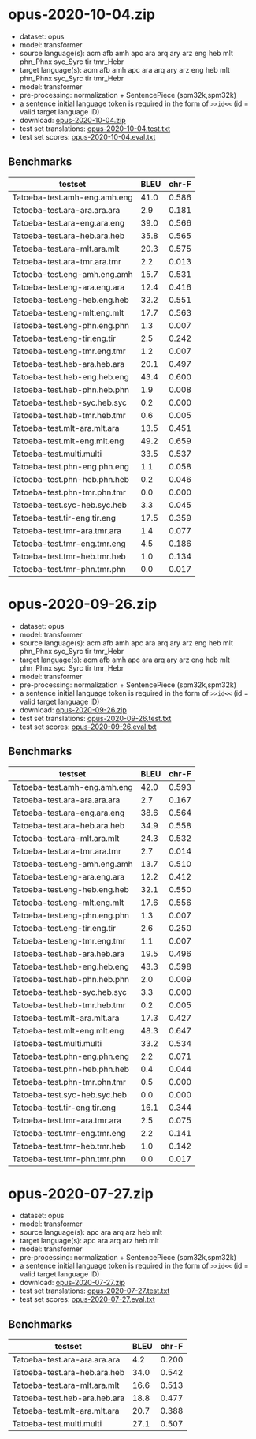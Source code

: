 # opus-2020-10-04.zip

* dataset: opus
* model: transformer
* source language(s): acm afb amh apc ara arq ary arz eng heb mlt phn_Phnx syc_Syrc tir tmr_Hebr
* target language(s): acm afb amh apc ara arq ary arz eng heb mlt phn_Phnx syc_Syrc tir tmr_Hebr
* model: transformer
* pre-processing: normalization + SentencePiece (spm32k,spm32k)
* a sentence initial language token is required in the form of `>>id<<` (id = valid target language ID)
* download: [opus-2020-10-04.zip](https://object.pouta.csc.fi/Tatoeba-MT-models/sem-sem/opus-2020-10-04.zip)
* test set translations: [opus-2020-10-04.test.txt](https://object.pouta.csc.fi/Tatoeba-MT-models/sem-sem/opus-2020-10-04.test.txt)
* test set scores: [opus-2020-10-04.eval.txt](https://object.pouta.csc.fi/Tatoeba-MT-models/sem-sem/opus-2020-10-04.eval.txt)

## Benchmarks

| testset               | BLEU  | chr-F |
|-----------------------|-------|-------|
| Tatoeba-test.amh-eng.amh.eng 	| 41.0 	| 0.586 |
| Tatoeba-test.ara-ara.ara.ara 	| 2.9 	| 0.181 |
| Tatoeba-test.ara-eng.ara.eng 	| 39.0 	| 0.566 |
| Tatoeba-test.ara-heb.ara.heb 	| 35.8 	| 0.565 |
| Tatoeba-test.ara-mlt.ara.mlt 	| 20.3 	| 0.575 |
| Tatoeba-test.ara-tmr.ara.tmr 	| 2.2 	| 0.013 |
| Tatoeba-test.eng-amh.eng.amh 	| 15.7 	| 0.531 |
| Tatoeba-test.eng-ara.eng.ara 	| 12.4 	| 0.416 |
| Tatoeba-test.eng-heb.eng.heb 	| 32.2 	| 0.551 |
| Tatoeba-test.eng-mlt.eng.mlt 	| 17.7 	| 0.563 |
| Tatoeba-test.eng-phn.eng.phn 	| 1.3 	| 0.007 |
| Tatoeba-test.eng-tir.eng.tir 	| 2.5 	| 0.242 |
| Tatoeba-test.eng-tmr.eng.tmr 	| 1.2 	| 0.007 |
| Tatoeba-test.heb-ara.heb.ara 	| 20.1 	| 0.497 |
| Tatoeba-test.heb-eng.heb.eng 	| 43.4 	| 0.600 |
| Tatoeba-test.heb-phn.heb.phn 	| 1.9 	| 0.008 |
| Tatoeba-test.heb-syc.heb.syc 	| 0.2 	| 0.000 |
| Tatoeba-test.heb-tmr.heb.tmr 	| 0.6 	| 0.005 |
| Tatoeba-test.mlt-ara.mlt.ara 	| 13.5 	| 0.451 |
| Tatoeba-test.mlt-eng.mlt.eng 	| 49.2 	| 0.659 |
| Tatoeba-test.multi.multi 	| 33.5 	| 0.537 |
| Tatoeba-test.phn-eng.phn.eng 	| 1.1 	| 0.058 |
| Tatoeba-test.phn-heb.phn.heb 	| 0.2 	| 0.046 |
| Tatoeba-test.phn-tmr.phn.tmr 	| 0.0 	| 0.000 |
| Tatoeba-test.syc-heb.syc.heb 	| 3.3 	| 0.045 |
| Tatoeba-test.tir-eng.tir.eng 	| 17.5 	| 0.359 |
| Tatoeba-test.tmr-ara.tmr.ara 	| 1.4 	| 0.077 |
| Tatoeba-test.tmr-eng.tmr.eng 	| 4.5 	| 0.186 |
| Tatoeba-test.tmr-heb.tmr.heb 	| 1.0 	| 0.134 |
| Tatoeba-test.tmr-phn.tmr.phn 	| 0.0 	| 0.017 |

# opus-2020-09-26.zip

* dataset: opus
* model: transformer
* source language(s): acm afb amh apc ara arq ary arz eng heb mlt phn_Phnx syc_Syrc tir tmr_Hebr
* target language(s): acm afb amh apc ara arq ary arz eng heb mlt phn_Phnx syc_Syrc tir tmr_Hebr
* model: transformer
* pre-processing: normalization + SentencePiece (spm32k,spm32k)
* a sentence initial language token is required in the form of `>>id<<` (id = valid target language ID)
* download: [opus-2020-09-26.zip](https://object.pouta.csc.fi/Tatoeba-MT-models/sem-sem/opus-2020-09-26.zip)
* test set translations: [opus-2020-09-26.test.txt](https://object.pouta.csc.fi/Tatoeba-MT-models/sem-sem/opus-2020-09-26.test.txt)
* test set scores: [opus-2020-09-26.eval.txt](https://object.pouta.csc.fi/Tatoeba-MT-models/sem-sem/opus-2020-09-26.eval.txt)

## Benchmarks

| testset               | BLEU  | chr-F |
|-----------------------|-------|-------|
| Tatoeba-test.amh-eng.amh.eng 	| 42.0 	| 0.593 |
| Tatoeba-test.ara-ara.ara.ara 	| 2.7 	| 0.167 |
| Tatoeba-test.ara-eng.ara.eng 	| 38.6 	| 0.564 |
| Tatoeba-test.ara-heb.ara.heb 	| 34.9 	| 0.558 |
| Tatoeba-test.ara-mlt.ara.mlt 	| 24.3 	| 0.532 |
| Tatoeba-test.ara-tmr.ara.tmr 	| 2.7 	| 0.014 |
| Tatoeba-test.eng-amh.eng.amh 	| 13.7 	| 0.510 |
| Tatoeba-test.eng-ara.eng.ara 	| 12.2 	| 0.412 |
| Tatoeba-test.eng-heb.eng.heb 	| 32.1 	| 0.550 |
| Tatoeba-test.eng-mlt.eng.mlt 	| 17.6 	| 0.556 |
| Tatoeba-test.eng-phn.eng.phn 	| 1.3 	| 0.007 |
| Tatoeba-test.eng-tir.eng.tir 	| 2.6 	| 0.250 |
| Tatoeba-test.eng-tmr.eng.tmr 	| 1.1 	| 0.007 |
| Tatoeba-test.heb-ara.heb.ara 	| 19.5 	| 0.496 |
| Tatoeba-test.heb-eng.heb.eng 	| 43.3 	| 0.598 |
| Tatoeba-test.heb-phn.heb.phn 	| 2.0 	| 0.009 |
| Tatoeba-test.heb-syc.heb.syc 	| 3.3 	| 0.000 |
| Tatoeba-test.heb-tmr.heb.tmr 	| 0.2 	| 0.005 |
| Tatoeba-test.mlt-ara.mlt.ara 	| 17.3 	| 0.427 |
| Tatoeba-test.mlt-eng.mlt.eng 	| 48.3 	| 0.647 |
| Tatoeba-test.multi.multi 	| 33.2 	| 0.534 |
| Tatoeba-test.phn-eng.phn.eng 	| 2.2 	| 0.071 |
| Tatoeba-test.phn-heb.phn.heb 	| 0.4 	| 0.044 |
| Tatoeba-test.phn-tmr.phn.tmr 	| 0.5 	| 0.000 |
| Tatoeba-test.syc-heb.syc.heb 	| 0.0 	| 0.000 |
| Tatoeba-test.tir-eng.tir.eng 	| 16.1 	| 0.344 |
| Tatoeba-test.tmr-ara.tmr.ara 	| 2.5 	| 0.075 |
| Tatoeba-test.tmr-eng.tmr.eng 	| 2.2 	| 0.141 |
| Tatoeba-test.tmr-heb.tmr.heb 	| 1.0 	| 0.142 |
| Tatoeba-test.tmr-phn.tmr.phn 	| 0.0 	| 0.017 |

# opus-2020-07-27.zip

* dataset: opus
* model: transformer
* source language(s): apc ara arq arz heb mlt
* target language(s): apc ara arq arz heb mlt
* model: transformer
* pre-processing: normalization + SentencePiece (spm32k,spm32k)
* a sentence initial language token is required in the form of `>>id<<` (id = valid target language ID)
* download: [opus-2020-07-27.zip](https://object.pouta.csc.fi/Tatoeba-MT-models/sem-sem/opus-2020-07-27.zip)
* test set translations: [opus-2020-07-27.test.txt](https://object.pouta.csc.fi/Tatoeba-MT-models/sem-sem/opus-2020-07-27.test.txt)
* test set scores: [opus-2020-07-27.eval.txt](https://object.pouta.csc.fi/Tatoeba-MT-models/sem-sem/opus-2020-07-27.eval.txt)

## Benchmarks

| testset               | BLEU  | chr-F |
|-----------------------|-------|-------|
| Tatoeba-test.ara-ara.ara.ara 	| 4.2 	| 0.200 |
| Tatoeba-test.ara-heb.ara.heb 	| 34.0 	| 0.542 |
| Tatoeba-test.ara-mlt.ara.mlt 	| 16.6 	| 0.513 |
| Tatoeba-test.heb-ara.heb.ara 	| 18.8 	| 0.477 |
| Tatoeba-test.mlt-ara.mlt.ara 	| 20.7 	| 0.388 |
| Tatoeba-test.multi.multi 	| 27.1 	| 0.507 |

